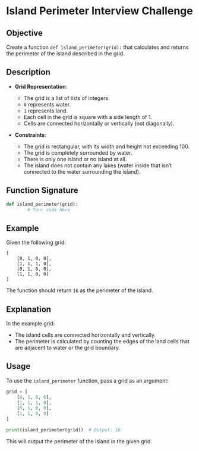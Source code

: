 # Island Perimeter Interview Challenge

## Objective

Create a function `def island_perimeter(grid):` that calculates and returns the perimeter of the island described in the grid.

## Description

- **Grid Representation**:
	- The grid is a list of lists of integers.
	- `0` represents water.
	- `1` represents land.
	- Each cell in the grid is square with a side length of 1.
	- Cells are connected horizontally or vertically (not diagonally).

- **Constraints**:
	- The grid is rectangular, with its width and height not exceeding 100.
	- The grid is completely surrounded by water.
	- There is only one island or no island at all.
	- The island does not contain any lakes (water inside that isn’t connected to the water surrounding the island).

## Function Signature

```python
def island_perimeter(grid):
		# Your code here
```

## Example

Given the following grid:

```
[
	[0, 1, 0, 0],
	[1, 1, 1, 0],
	[0, 1, 0, 0],
	[1, 1, 0, 0]
]
```

The function should return `16` as the perimeter of the island.

## Explanation

In the example grid:
- The island cells are connected horizontally and vertically.
- The perimeter is calculated by counting the edges of the land cells that are adjacent to water or the grid boundary.

## Usage

To use the `island_perimeter` function, pass a grid as an argument:

```python
grid = [
	[0, 1, 0, 0],
	[1, 1, 1, 0],
	[0, 1, 0, 0],
	[1, 1, 0, 0]
]

print(island_perimeter(grid))  # Output: 16
```

This will output the perimeter of the island in the given grid.

